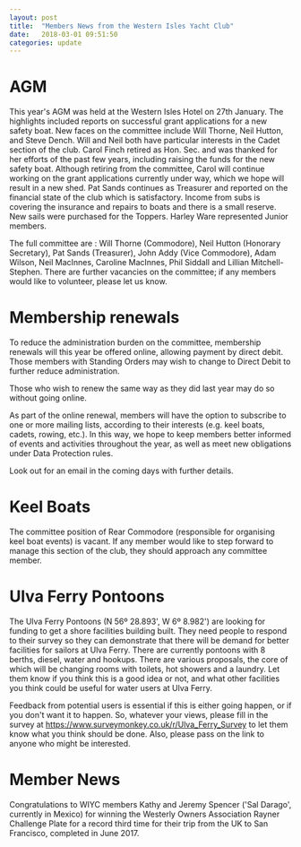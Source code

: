 ```yaml
---
layout: post
title:  "Members News from the Western Isles Yacht Club"
date:   2018-03-01 09:51:50
categories: update
---
```


AGM
===

This year's AGM was held at the Western Isles Hotel on 27th January.   The highlights included reports on successful grant applications for a new safety boat.   New faces on the committee include Will Thorne, Neil Hutton, and Steve Dench.  Will and Neil both have particular interests in the Cadet section of the club.  Carol Finch retired as Hon. Sec. and was thanked for her efforts of the past few years, including raising the funds for the new safety boat.  Although retiring from the committee, Carol will continue working on the grant applications currently under way, which we hope will result in a new shed.  Pat Sands continues as Treasurer and reported on the financial state of the club which is satisfactory.  Income from subs is covering the insurance and repairs to boats and there is a small reserve.  New sails were purchased for the Toppers.  Harley Ware represented Junior members.

The full committee are : Will Thorne (Commodore), Neil Hutton (Honorary Secretary), Pat Sands (Treasurer), John Addy (Vice Commodore), Adam Wilson, Neil MacInnes, Caroline MacInnes, Phil Siddall and Lillian Mitchell-Stephen.  There are further vacancies on the committee; if any members would like to volunteer, please let us know.


Membership renewals
===================

To reduce the administration burden on the committee, membership renewals will this year be offered online, allowing payment by direct debit.  Those members with Standing Orders may wish to change to Direct Debit to further reduce administration.  

Those who wish to renew the same way as they did last year may do so without going online.

As part of the online renewal, members will have the option to subscribe to one or more mailing lists, according to their interests (e.g. keel boats, cadets, rowing, etc.).  In this way, we hope to keep members better informed of events and activities throughout the year, as well as meet new obligations under Data Protection rules.

Look out for an email in the coming days with further details.


Keel Boats
==========
 
The committee position of Rear Commodore (responsible for organising keel boat events) is vacant.  If any member would like to step forward to manage this section of the club, they should approach any committee member.


Ulva Ferry Pontoons
===================

The Ulva Ferry Pontoons (N 56º 28.893', W 6º 8.982') are looking for funding to get a shore facilities building built. They need people to respond to their survey so they can demonstrate that there will be demand for better facilities for sailors at Ulva Ferry.  There are currently pontoons with 8 berths, diesel, water and hookups. There are various proposals, the core of which will be changing rooms with toilets, hot showers and a laundry.  Let them know if you think this is a good idea or not, and what other facilities you think could be useful for water users at Ulva Ferry.

Feedback from potential users is essential if this is either going happen, or if you don't want it to happen.  So, whatever your views, please fill in the survey at https://www.surveymonkey.co.uk/r/Ulva_Ferry_Survey to let them know what you think should be done. Also, please pass on the link to anyone who might be interested.


Member News
===========

Congratulations to WIYC members Kathy and Jeremy Spencer ('Sal Darago', currently in Mexico) for winning the Westerly Owners Association Rayner Challenge Plate for a record third time for their trip from the UK to San Francisco, completed in June 2017.

